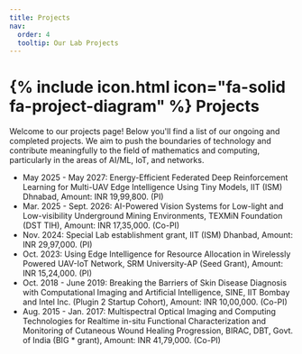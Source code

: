 ```yaml
---
title: Projects
nav:
  order: 4
  tooltip: Our Lab Projects
---
```


# {% include icon.html icon="fa-solid fa-project-diagram" %} Projects

Welcome to our projects page! Below you'll find a list of our ongoing and completed projects. We aim to push the boundaries of technology and contribute meaningfully to the field of mathematics and computing, particularly in the areas of AI/ML, IoT, and networks.


* May 2025 - May 2027: Energy-Efficient Federated Deep Reinforcement Learning for Multi-UAV Edge Intelligence Using Tiny Models, IIT (ISM) Dhnabad, Amount: INR 19,99,800. (PI)
* Mar. 2025 - Sept. 2026: AI-Powered Vision Systems for Low-light and Low-visibility Underground Mining Environments, TEXMiN Foundation (DST TIH), Amount: INR 17,35,000. (Co-PI)
* Nov. 2024: Special Lab establishment grant, IIT (ISM) Dhanbad, Amount: INR 29,97,000. (PI)
* Oct. 2023: Using Edge Intelligence for Resource Allocation in Wirelessly Powered UAV-IoT Network, SRM University-AP (Seed Grant), Amount: INR 15,24,000. (PI)
* Oct. 2018 - June 2019: Breaking the Barriers of Skin Disease Diagnosis with Computational Imaging and Artificial Intelligence, SINE, IIT Bombay and Intel Inc. (Plugin 2 Startup Cohort), Amount: INR 10,00,000. (Co-PI)
* Aug. 2015 - Jan. 2017: Multispectral Optical Imaging and Computing Technologies for Realtime in-situ Functional Characterization and Monitoring of Cutaneous Wound Healing Progression, BIRAC, DBT, Govt. of India (BIG * grant), Amount: INR 41,79,000. (Co-PI)
